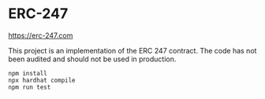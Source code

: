 # ERC-247

https://erc-247.com

This project is an implementation of the ERC 247 contract.
The code has not been audited and should not be used in production.

```shell
npm install
npx hardhat compile
npm run test
```
